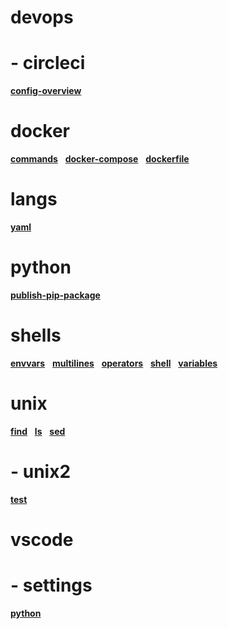 

# devops



# -  circleci

**[config-overview](devops/circleci/config-overview.md)**&nbsp;&nbsp;&nbsp;

# docker

**[commands](docker/commands.md)**&nbsp;&nbsp;&nbsp;**[docker-compose](docker/docker-compose.md)**&nbsp;&nbsp;&nbsp;**[dockerfile](docker/dockerfile.md)**&nbsp;&nbsp;&nbsp;

# langs

**[yaml](langs/yaml.md)**&nbsp;&nbsp;&nbsp;

# python

**[publish-pip-package](python/publish-pip-package.md)**&nbsp;&nbsp;&nbsp;

# shells

**[envvars](shells/envvars.md)**&nbsp;&nbsp;&nbsp;**[multilines](shells/multilines.md)**&nbsp;&nbsp;&nbsp;**[operators](shells/operators.md)**&nbsp;&nbsp;&nbsp;**[shell](shells/shell.md)**&nbsp;&nbsp;&nbsp;**[variables](shells/variables.md)**&nbsp;&nbsp;&nbsp;

# unix

**[find](unix/find.md)**&nbsp;&nbsp;&nbsp;**[ls](unix/ls.md)**&nbsp;&nbsp;&nbsp;**[sed](unix/sed.md)**&nbsp;&nbsp;&nbsp;

# -  unix2

**[test](unix/unix2/test.md)**&nbsp;&nbsp;&nbsp;

# vscode



# -  settings

**[python](vscode/settings/python.md)**&nbsp;&nbsp;&nbsp;